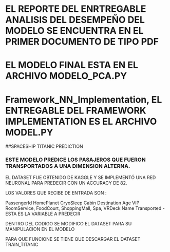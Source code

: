 # EL REPORTE DEL ENRTREGABLE ANALISIS DEL DESEMPEÑO DEL MODELO SE ENCUENTRA EN EL PRIMER DOCUMENTO DE TIPO PDF

# EL MODELO FINAL ESTA EN EL ARCHIVO MODELO_PCA.PY





##

# Framework_NN_Implementation, EL ENTREGABLE DEL FRAMEWORK IMPLEMENTATION ES EL ARCHIVO MODEL.PY

##SPACESHIP TITANIC PREDICTION

### ESTE MODELO PREDICE LOS PASAJEROS QUE FUERON TRANSPORTADOS A UNA DIMENSION ALTERNA.

EL DATASET FUE OBTENIDO DE KAGGLE Y SE IMPLEMENTÓ UNA RED NEURONAL PARA PREDECIR CON UN ACCURACY DE 82.

LOS VALORES QUE RECIBE DE ENTRADA SON : 

PassengerId 
HomePlanet 
CryoSleep 
Cabin 
Destination
Age
VIP 
RoomService, FoodCourt, ShoppingMall, Spa, VRDeck
Name 
Transported - ESTA ES LA VARIABLE A PREDECIR

DENTRO DEL CODIGO SE MODIFICO EL DATASET PARA SU MANIPULACION EN EL MODELO

PARA QUE FUNCIONE SE TIENE QUE DESCARGAR EL DATASET TRAIN_TITANIC
